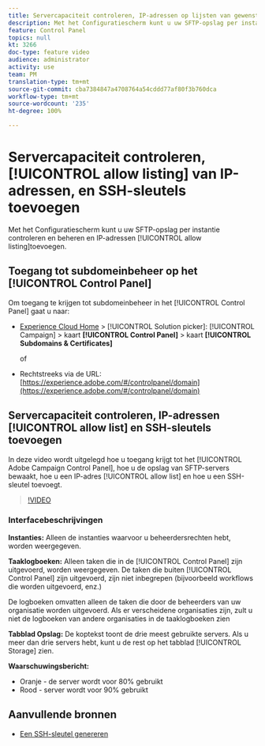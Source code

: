 ```yaml
---
title: Servercapaciteit controleren, IP-adressen op lijsten van gewenste adressen plaatsen en SSH-sleutels toevoegen
description: Met het Configuratiescherm kunt u uw SFTP-opslag per instantie controleren en beheren en IP-adressen toevoegen aan lijsten van gewenste adressen.
feature: Control Panel
topics: null
kt: 3266
doc-type: feature video
audience: administrator
activity: use
team: PM
translation-type: tm+mt
source-git-commit: cba7384847a4708764a54cddd77af80f3b760dca
workflow-type: tm+mt
source-wordcount: '235'
ht-degree: 100%

---
```



# Servercapaciteit controleren, [!UICONTROL allow listing] van IP-adressen, en SSH-sleutels toevoegen

Met het Configuratiescherm kunt u uw SFTP-opslag per instantie controleren en beheren en IP-adressen [!UICONTROL allow listing]toevoegen.

## Toegang tot subdomeinbeheer op het [!UICONTROL Control Panel]

Om toegang te krijgen tot subdomeinbeheer in het [!UICONTROL Control Panel] gaat u naar:

* [Experience Cloud Home](https://experience.adobe.com/#/home) > [!UICONTROL Solution picker]: [!UICONTROL Campaign] > kaart **[!UICONTROL Control Panel]** > kaart **[!UICONTROL Subdomains & Certificates]**

   of
* Rechtstreeks via de URL: [https://experience.adobe.com/#/controlpanel/domain](https://experience.adobe.com/#/controlpanel/domain)

## Servercapaciteit controleren, IP-adressen [!UICONTROL allow list] en SSH-sleutels toevoegen

In deze video wordt uitgelegd hoe u toegang krijgt tot het [!UICONTROL Adobe Campaign Control Panel], hoe u de opslag van SFTP-servers bewaakt, hoe u een IP-adres [!UICONTROL allow list] en hoe u een SSH-sleutel toevoegt.

>[!VIDEO](https://video.tv.adobe.com/v/27270?quality=12)

### Interfacebeschrijvingen

**Instanties:** Alleen de instanties waarvoor u beheerdersrechten hebt, worden weergegeven.

**Taaklogboeken:** Alleen taken die in de [!UICONTROL Control Panel] zijn uitgevoerd, worden weergegeven. De taken die buiten [!UICONTROL Control Panel] zijn uitgevoerd, zijn niet inbegrepen (bijvoorbeeld workflows die worden uitgevoerd, enz.)

De logboeken omvatten alleen de taken die door de beheerders van uw organisatie worden uitgevoerd. Als er verscheidene organisaties zijn, zult u niet de logboeken van andere organisaties in de taaklogboeken zien

**Tabblad Opslag:** De koptekst toont de drie meest gebruikte servers. Als u meer dan drie servers hebt, kunt u de rest op het tabblad [!UICONTROL Storage] zien.

**Waarschuwingsbericht:**

* Oranje - de server wordt voor 80% gebruikt
* Rood - server wordt voor 90% gebruikt

## Aanvullende bronnen

* [Een SSH-sleutel genereren](./generate-ssh-key.md)
